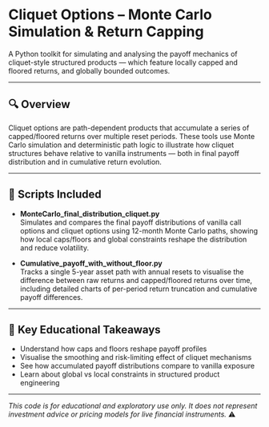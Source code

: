 # Cliquet Options – Monte Carlo Simulation & Return Capping

A Python toolkit for simulating and analysing the payoff mechanics of cliquet-style structured products — which feature locally capped and floored returns, and globally bounded outcomes.

---

## 🔍 Overview

Cliquet options are path-dependent products that accumulate a series of capped/floored returns over multiple reset periods. These tools use Monte Carlo simulation and deterministic path logic to illustrate how cliquet structures behave relative to vanilla instruments — both in final payoff distribution and in cumulative return evolution.

---

## 📘 Scripts Included

- **MonteCarlo_final_distribution_cliquet.py**  
  Simulates and compares the final payoff distributions of vanilla call options and cliquet options using 12-month Monte Carlo paths, showing how local caps/floors and global constraints reshape the distribution and reduce volatility.

- **Cumulative_payoff_with_without_floor.py**  
  Tracks a single 5-year asset path with annual resets to visualise the difference between raw returns and capped/floored returns over time, including detailed charts of per-period return truncation and cumulative payoff differences.

---

## 🎯 Key Educational Takeaways

- Understand how caps and floors reshape payoff profiles  
- Visualise the smoothing and risk-limiting effect of cliquet mechanisms  
- See how accumulated payoff distributions compare to vanilla exposure  
- Learn about global vs local constraints in structured product engineering  

---

*This code is for educational and exploratory use only. It does not represent investment advice or pricing models for live financial instruments.* ⚠️
